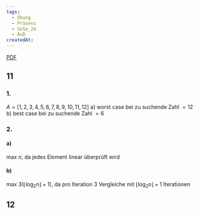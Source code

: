 ```yaml
---
tags:
  - Übung
  - Präsenz
  - SoSe_24
  - AuD
createdAt:
---
```

[PDF](t07.pdf)

## 11
### 1.
$A=[1,2,3,4,5,6,7,8,9,10,11,12]$
a)
worst case bei zu suchende Zahl $= 12$
b)
best case bei zu suchende Zahl $= 6$

### 2.
#### a)
max $n$, da jedes Element linear überprüft wird
#### b)
max $3(\lfloor \log_{2}{n}\rfloor + 1)$, da pro Iteration $3$ Vergleiche mit $\lfloor \log_{2}{n}\rfloor + 1$ Iterationen

## 12
